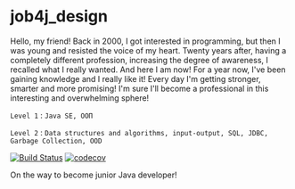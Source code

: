 # job4j_design

Hello, my friend! Back in 2000, I got interested in programming, but then I was young and resisted the voice of my heart.
Twenty years after, having a completely different profession, increasing the degree of awareness,
I recalled what I really wanted. And here I am now! For a year now, I've been gaining knowledge and 
I really like it! Every day I'm getting stronger, smarter
and more promising! I'm sure I'll become a professional in this interesting and overwhelming sphere!

`Level 1` : `Java SE, ООП`

`Level 2` : `Data structures and algorithms, input-output, SQL, JDBC, Garbage Collection, OOD `

[![Build Status](https://travis-ci.org/Siskinbird/job4j_design.svg?branch=master)](https://travis-ci.org/Siskinbird/job4j_design)
[![codecov](https://codecov.ru.job4j_design.io/gh/Siskinbird/job4j_design/branch/master/graph/badge.svg?token=9FWR112BJX)](https://codecov.ru.job4j_design.io/gh/Siskinbird/job4j_design)



On the way to become junior Java developer!